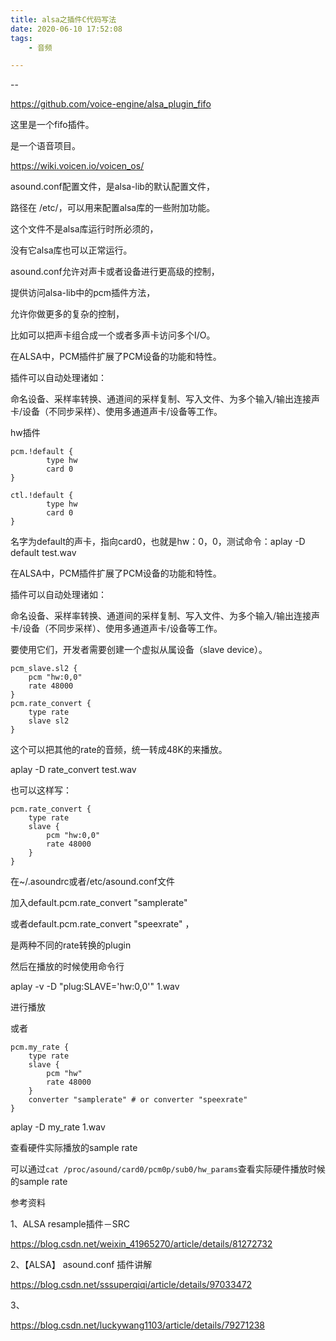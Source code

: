 ```yaml
---
title: alsa之插件C代码写法
date: 2020-06-10 17:52:08
tags:
	- 音频

---
```


--

https://github.com/voice-engine/alsa_plugin_fifo

这里是一个fifo插件。

是一个语音项目。

https://wiki.voicen.io/voicen_os/



asound.conf配置文件，是alsa-lib的默认配置文件，

路径在 /etc/，可以用来配置alsa库的一些附加功能。

这个文件不是alsa库运行时所必须的，

没有它alsa库也可以正常运行。

asound.conf允许对声卡或者设备进行更高级的控制，

提供访问alsa-lib中的pcm插件方法，

允许你做更多的复杂的控制，

比如可以把声卡组合成一个或者多声卡访问多个I/O。



在ALSA中，PCM插件扩展了PCM设备的功能和特性。

插件可以自动处理诸如：

命名设备、采样率转换、通道间的采样复制、写入文件、为多个输入/输出连接声卡/设备（不同步采样）、使用多通道声卡/设备等工作。



hw插件

```
pcm.!default {
        type hw
        card 0
}
 
ctl.!default {
        type hw           
        card 0
}
```

名字为default的声卡，指向card0，也就是hw：0，0，测试命令：aplay -D default test.wav



在ALSA中，PCM插件扩展了PCM设备的功能和特性。

插件可以自动处理诸如：

命名设备、采样率转换、通道间的采样复制、写入文件、为多个输入/输出连接声卡/设备（不同步采样）、使用多通道声卡/设备等工作。

要使用它们，开发者需要创建一个虚拟从属设备（slave device）。



```
pcm_slave.sl2 {
    pcm "hw:0,0"
    rate 48000
}
pcm.rate_convert {
    type rate
    slave sl2
}
```

这个可以把其他的rate的音频，统一转成48K的来播放。

aplay -D rate_convert test.wav

也可以这样写：

```
pcm.rate_convert {
	type rate
	slave {
		pcm "hw:0,0"
		rate 48000
	}
}
```



在~/.asoundrc或者/etc/asound.conf文件

加入default.pcm.rate_convert "samplerate"

 或者default.pcm.rate_convert "speexrate" ，

是两种不同的rate转换的plugin

然后在播放的时候使用命令行

aplay -v -D "plug:SLAVE='hw:0,0'" 1.wav 

进行播放

或者

```
pcm.my_rate {
    type rate
    slave {
        pcm "hw"
        rate 48000
    }
    converter "samplerate" # or converter "speexrate"
}
```

aplay -D my_rate 1.wav

查看硬件实际播放的sample rate

可以通过`cat /proc/asound/card0/pcm0p/sub0/hw_params`查看实际硬件播放时候的sample rate





参考资料

1、ALSA resample插件－SRC

https://blog.csdn.net/weixin_41965270/article/details/81272732

2、【ALSA】 asound.conf 插件讲解

https://blog.csdn.net/sssuperqiqi/article/details/97033472

3、

https://blog.csdn.net/luckywang1103/article/details/79271238